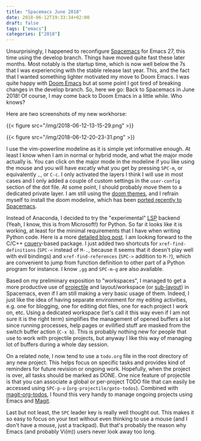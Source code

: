 ```yaml
---
title: "Spacemacs June 2018"
date: 2018-06-12T19:33:34+02:00
draft: false 
tags: ["emacs"]
categories: ["2018"]
---
```


Unsurprisingly, I happened to reconfigure [Spacemacs](http://spacemacs.org) for Emacs 27, this time using the develop branch. Things have moved quite fast these later months. Most notably is the startup time, which is now well below the 7s that I was experiencing with the stable release last year. This, and the fact that I wanted something lighter motivated my move to Doom Emacs. I was quite happy with [Doom Emacs](https://github.com/hlissner/doom-emacs) but at some point I got tired of breaking changes in the develop branch. So, here we go: Back to Spacemacs in June 2018! Of course, I may come back to Doom Emacs in a little while. Who knows?

Here are two screenshots of my new workhorse:

{{< figure src="/img/2018-06-12-13-15-29.png" >}}

{{< figure src="/img/2018-06-12-20-23-31.png" >}}

I use the vim-powerline modeline as it is simple yet informative enough. At least I know when I am in normal or hybrid mode, and what the major mode actually is. You can click on the major mode in the modeline if you like using the mouse and you will have excatly what you get by pressing `SPC-m`, or equivalently `,`, or `C-c`. I only activated the layers I think I will use in most cases and I only added a couple of custom settings in the `user-config` section of the dot file. At some point, I should probably move them to a dedicated private layer. I am still using the [doom themes](https://github.com/hlissner/emacs-doom-themes), and I refrain myself to install the doom modeline, which has been [ported recently to Spacemacs](https://gist.github.com/aaronjensen/32eb280a2ab67201dc350d6e392a3b65).

Instead of Anaconda, I decided to try the "experimental" [LSP](https://github.com/Microsoft/language-server-protocol) backend (Yeah, I know, this is from Microsoft!) for Python. So far it looks like it is working, at least for the minimal requirements that I have when writing Python code. Here is a more [detailed blog post](https://vxlabs.com/2018/06/08/python-language-server-with-emacs-and-lsp-mode/). I am looking forward to the C/C++ [cquery](https://github.com/cquery-project/cquery)-based package. I just added two shortcuts for `xref-find-definitions` (`SPC-<` instead of `M-.`, because it seems that it doesn't play well with evil bindings) and `xref-find-references` (`SPC->` addition to `M-?`), which are convenient to jump from function definition to other part of a Python program for instance. I know `,gg` and `SPC-m-g` are also available.

Based on my preliminary exposition to "workspaces", I managed to get a more productive use of [projectile](https://github.com/bbatsov/projectile) and layout/workspace (or [sub-layout](https://github.com/syl20bnr/spacemacs/issues/6200)) in Spacemacs, even if I am still making a very basic usage of them. Indeed, I just like the idea of having separate environment for my editing activities, e.g. one for blogging, one for editing dot files, one for each project I work on, etc. Using a dedicated workspace (let's call it this way even if I am not sure it is the right term) simplifies the management of opened buffers a lot since running processes, help pages or evilified stuff are masked from the switch buffer action (`C-x b`). This is probably nothing new for people that use to work with projectile projects, but anyway I like this way of managing lot of buffers during a whole day session.

On a related note, I now tend to use a `todo.org` file in the root directory of any new project. This helps focus on specific tasks and provides kind of reminders for future revision or ongoing work. Hopefully, when the project is over, all tasks should be marked as DONE. One nice feature of projectile is that you can associate a global or per-project TODO file that can easily be accessed using `SPC-p-o` (`org-projectile/goto-todos`). Combined with [magit-org-todos](https://github.com/danielma/magit-org-todos.el), I found this very handy to manage ongoing projects using Emacs and [Magit](https://magit.vc).

Last but not least, the `SPC` leader key is really well thought out. This makes it so easy to focus on your text without even thinking to use a mouse (and I don't have a mouse, just a trackpad). But that's probably the reason why Emacs (and probably Vi(m)) users never look away too long.

